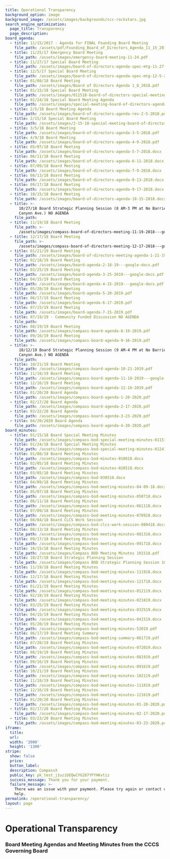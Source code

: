 ```yaml
---
title: Operational Transparency
background_option: image
background_image: /assets/images/backgrounds/ccc-rockstars.jpg
search_engine_optimization:
  page_title: Transparency
  page_description:
board_agenda:
  - title: 11/15/2017 - Agenda for FINAL Founding Board Meeting
    file_path: /assets/pdf/Founding_Board_of_Directors_Agenda_11_15_2017_Rev.pdf
  - title: 11/25/17 Emergency Board Meeting
    file_path: /assets/images/emergency-board-meeting-11-24.pdf
  - title: 11/27/17 Special Board Meeting
    file_path: /assets/images/board-of-directors-agenda-spec-mtg-11-27-2017.pdf
  - title: 12/5/17 Special Board Meeting
    file_path: /assets/images/board-of-directors-agenda-spec-mtg-12-5-2017.pdf
  - title: 01/08/18 Board Meeting
    file_path: /assets/images/Board of Directors Agenda 1_8_2018.pdf
  - title: 01/15/18 Special Board Meeting
    file_path: /assets/images/011518-board-of-directors-special-meeting-agenda.pdf
  - title: 01/24/18 Special Board Meeting Agenda
    file_path: /assets/images/special-meeting-board-of-directors-agenda-1-24-2018.pdf
  - title: 2/5/18 Board Meeting Agenda
    file_path: /assets/images/board-of-directors-agenda-rev-2-5-2018.pdf
  - title: 2/15/18 Special Board Meeting
    file_path: /assets/images/2-15-18-special-meeting-board-of-directors.docx
  - title: 3/5/18 Board Meeting
    file_path: /assets/images/board-of-directors-agenda-3-5-2018.pdf
  - title: 4/9/18 Board Meeting
    file_path: /assets/images/board-of-directors-agenda-4-9-2018.pdf
  - title: 05/07/18 Board Meeting
    file_path: /assets/images/board-of-directors-agenda-5-7-2018.docx
  - title: 06/11/18 Board Meeting
    file_path: /assets/images/board-of-directors-agenda-6-11-2018.docx
  - title: 07/09/18 Board Meeting
    file_path: /assets/images/board-of-directors-agenda-7-9-2018.docx
  - title: 08/13/18 Board Meeting
    file_path: /assets/images/board-of-directors-agenda-8-13-2018.docx
  - title: 09/17/18 Board Meeting
    file_path: /assets/images/board-of-directors-agenda-9-17-2018.docx
  - title: 10/15/18 Board Meeting
    file_path: /assets/images/board-of-directors-agenda-10-15-2018.docx
  - title: >-
      10/27/18 Board Strategic Planning Session (8 AM-3 PM at No Barriers, 224
      Canyon Ave.) NO AGENDA
    file_path:
  - title: 11/19/18 Board Meeting
    file_path: >-
      /assets/images/compass-board-of-directors-meeting-11-19-2018---google-docs.pdf
  - title: 12/17/18 Board Meeting
    file_path: >-
      /assets/images/compass-board-of-directors-meeting-12-17-2018---google-docs.pdf
  - title: 01/21/19 Board Meeting
    file_path: /assets/images/board-of-directors-meeting-agenda-1-21-19---google-docs.pdf
  - title: 02/18/19 Board Meeting
    file_path: /assets/images/board-agenda-2-18-19---google-docs.pdf
  - title: 03/25/19 Board Meeting
    file_path: /assets/images/board-agenda-3-25-2019---google-docs.pdf
  - title: 04/15/19 Board Meeting
    file_path: /assets/images/board-agenda-4-15-2019---google-docs.pdf
  - title: 05/20/19 Board Meeting
    file_path: /assets/images/board-agenda-5-20-2019.pdf
  - title: 06/17/19 Board Meeting
    file_path: /assets/images/board-agenda-6-17-2019.pdf
  - title: 07/15/19 Board Meeting
    file_path: /assets/images/board-agenda-7-15-2019.pdf
  - title: 07/19/19 - Community Funded Discussion NO AGENDA
    file_path:
  - title: 08/19/19 Board Meeting
    file_path: /assets/images/compass-board-agenda-8-19-2019.pdf
  - title: 09/16/19 Board Meeting
    file_path: /assets/images/compass-board-agenda-9-16-2019.pdf
  - title: >-
      10/12/19 Board Strategic Planning Session (9 AM-4 PM at No Barriers, 224
      Canyon Ave.) NO AGENDA
    file_path:
  - title: 10/21/19 Board Meeting
    file_path: /assets/images/compass-board-agenda-10-21-2019.pdf
  - title: 11/18/19 Board Meeting
    file_path: /assets/images/compass-board-agenda-11-18-2019---google-docs.pdf
  - title: 12/16/19 Board Meeting
    file_path: /assets/images/compass-board-agenda-12-16-2019.pdf
  - title: 01/20/20 Board Agenda
    file_path: /assets/images/compass-board-agenda-1-20-2020.pdf
  - title: 02/17/20 Board Agenda
    file_path: /assets/images/compass-board-agenda-2-17-2020.pdf
  - title: 03/22/20 Board Agenda
    file_path: /assets/images/compass-board-agenda-3-23-2020.pdf
  - title: 04/20/2020 Board Agenda
    file_path: /assets/images/compass-board-agenda-4-20-2020.pdf
board_minutes:
  - title: 01/15/18 Board Special Meeting Minutes
    file_path: /assets/images/compass-bod-special-meeting-minutes-011518.docx
  - title: 01/24/18 Board Special Meeting Minutes
    file_path: /assets/images/compass-bod-special-meeting-minutes-012418.docx
  - title: 01/08/18 Board Meeting Minutes
    file_path: /assets/images/compass-bod-minutes-010818.docx
  - title: 02/05/18 Board Meeting Minutes
    file_path: /assets/images/compass-bod-minutes-020518.docx
  - title: 03/05/18 Board Meeting Minutes
    file_path: /assets/images/compass-bod-030518.docx
  - title: 04/09/18 Board Meeting Minutes
    file_path: /assets/images/compass-bod-meeting-minutes-04-09-18.docx
  - title: 05/07/18 Board Meeting Minutes
    file_path: /assets/images/compass-bod-meeting-minutes-050718.docx
  - title: 06/11/18 Board Meeting Minutes
    file_path: /assets/images/compass-bod-meeting-minutes-061118.docx
  - title: 07/09/18 Board Meeting Minutes
    file_path: /assets/images/compass-bod-meeting-minutes-070918.docx
  - title: 08/04/18 Board CLCS Work Session
    file_path: /assets/images/compass-bod-clcs-work-session-080418.docx
  - title: 08/13/18 Board Meeting Minutes
    file_path: /assets/images/compass-bod-meeting-minutes-081318.docx
  - title: 09/17/18 Board Meeting Minutes
    file_path: /assets/images/compass-bod-meeting-minutes-091718.docx
  - title: 10/15/18 Board Meeting Minutes
    file_path: /assets/images/Compass BOD Meeting Minutes 101518.pdf
  - title: 10/27/18 Board Strategic Planning Session
    file_path: /assets/images/Compass BOD Strategic Planning Session 102718.pdf
  - title: 11/19/18 Board Meeting Minutes
    file_path: /assets/images/compass-bod-meeting-minutes-111918.docx
  - title: 12/17/18 Board Meeting Minutes
    file_path: /assets/images/compass-bod-meeting-minutes-121718.docx
  - title: 01/21/19 Board Meeting Minutes
    file_path: /assets/images/compass-bod-meeting-minutes-012119.docx
  - title: 02/18/19 Board Meeting Minutes
    file_path: /assets/images/compass-bod-meeting-minutes-021819.docx
  - title: 03/25/19 Board Meeting Minutes
    file_path: /assets/images/compass-bod-meeting-minutes-032519.docx
  - title: 04/15/19 Board Meeting Minutes
    file_path: /assets/images/compass-bod-meeting-minutes-041519.docx
  - title: 05/20/19 Board Meeting Minutes
    file_path: /assets/images/compass-bod-meeting-minutes-52019.pdf
  - title: 06/17/19 Board Meeting Summary
    file_path: /assets/images/compass-bod-meeting-summary-061719.pdf
  - title: 07/20/19 Board Meeting Minutes
    file_path: /assets/images/compass-bod-meeting-minutes-072019.docx
  - title: 08/19/19 Board Meeting Minutes
    file_path: /assets/images/compass-bod-meeting-minutes-081919.pdf
  - title: 09/16/19 Board Meeting Minutes
    file_path: /assets/images/compass-bod-meeting-minutes-091619.pdf
  - title: 10/21/19 Board Meeting Minutes
    file_path: /assets/images/compass-bod-meeting-minutes-102119.pdf
  - title: 11/18/19 Board Meeting Minutes
    file_path: /assets/images/compass-bod-meeting-minutes-111819.pdf
  - title: 12/16/19 Board Meeting Minutes
    file_path: /assets/images/compass-bod-meeting-minutes-121619.pdf
  - title: 01/20/20 Board Meeting Minutes
    file_path: /assets/images/compass-bod-meeting-minutes-01-20-2020.pdf
  - title: 02/17/20 Board Meeting Minutes
    file_path: /assets/images/compass-bod-meeting-minutes-02-17-2020.pdf
  - title: 03/23/20 Board Meeting Minutes
    file_path: /assets/images/compass-bod-meeting-minutes-03-23-2020.pdf
iframe:
  title:
  url:
  width: '2000'
  height: '1300'
stripe:
  show: false
  price:
  button_label:
  description: CompassX
  public_key: pk_test_j1uzibEQwCYG287YFYHKvtiz
  success_message: Thank you for your payment.
  failure_message: >-
    There was an issue with your payment. Please try again or contact us for
    help.
permalink: /operational-transparency/
layout: page
---
```


# Operational Transparency

### Board Meeting Agendas and Meeting Minutes from the CCCS Governing Board